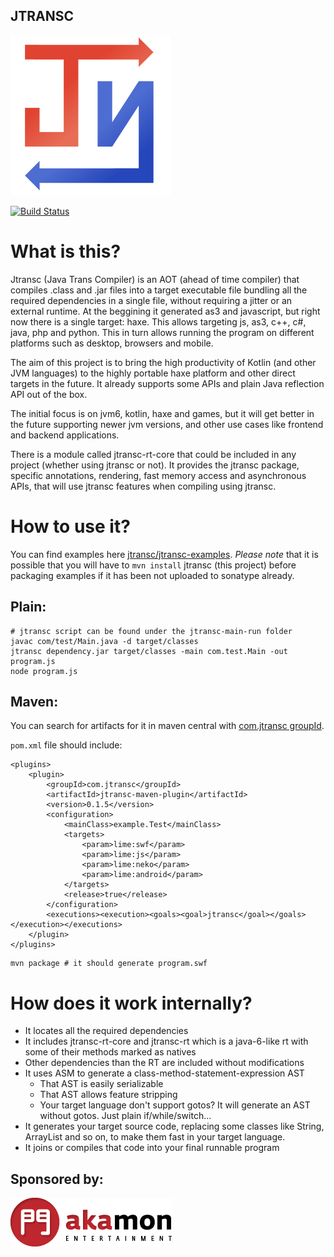 JTRANSC
-------

![JTransc](extra/logo-256.png)

[![Build Status](https://secure.travis-ci.org/jtransc/jtransc.svg)](http://travis-ci.org/#!/jtransc/jtransc)

# What is this?

Jtransc (Java Trans Compiler) is an AOT (ahead of time compiler) that compiles .class and .jar files
into a target executable file bundling all the required dependencies in a single file, without requiring
a jitter or an external runtime.
At the beggining it generated as3 and javascript, but right now there is a single target: haxe.
This allows targeting js, as3, c++, c#, java, php and python. This in turn allows running the program on different platforms such as desktop, browsers and mobile.

The aim of this project is to bring the high productivity of Kotlin (and other JVM languages)
to the highly portable haxe platform and other direct targets in the future.
It already supports some APIs and plain Java reflection API out of the box.

The initial focus is on jvm6, kotlin, haxe and games, but it will get better in the future supporting newer jvm versions,
and other use cases like frontend and backend applications.

There is a module called jtransc-rt-core that could be included in any project (whether using jtransc or not).
It provides the jtransc package,  specific annotations, rendering, fast memory access and asynchronous APIs,
that will use jtransc features when compiling using jtransc.

# How to use it?

You can find examples here [jtransc/jtransc-examples](https://github.com/jtransc/jtransc-examples).
*Please note* that it is possible that you will have to `mvn install` jtransc (this project) before
packaging examples if it has been not uploaded to sonatype already.

## Plain:
```
# jtransc script can be found under the jtransc-main-run folder
javac com/test/Main.java -d target/classes
jtransc dependency.jar target/classes -main com.test.Main -out program.js
node program.js
```

## Maven:

You can search for artifacts for it in maven central with [com.jtransc groupId](http://search.maven.org/#search%7Cga%7C1%7Cg%3Acom.jtransc).

`pom.xml` file should include:

```
<plugins>
    <plugin>
        <groupId>com.jtransc</groupId>
        <artifactId>jtransc-maven-plugin</artifactId>
        <version>0.1.5</version>
        <configuration>
			<mainClass>example.Test</mainClass>
			<targets>
				<param>lime:swf</param>
				<param>lime:js</param>
				<param>lime:neko</param>
				<param>lime:android</param>
			</targets>
			<release>true</release>
        </configuration>
        <executions><execution><goals><goal>jtransc</goal></goals></execution></executions>
    </plugin>
</plugins>

```

```
mvn package # it should generate program.swf
```

# How does it work internally?

* It locates all the required dependencies
* It includes jtransc-rt-core and jtransc-rt which is a java-6-like rt with some of their methods marked as natives
* Other dependencies than the RT are included without modifications
* It uses ASM to generate a class-method-statement-expression AST
    * That AST is easily serializable
    * That AST allows feature stripping
    * Your target language don't support gotos? It will generate an AST without gotos. Just plain if/while/switch...
* It generates your target source code, replacing some classes like String, ArrayList and so on, to make them fast in your target language.
* It joins or compiles that code into your final runnable program

## Sponsored by:

![Akamon Entertainment](extra/akamon.png)
